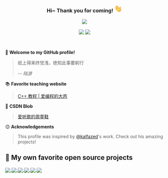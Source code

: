 <h3 align="center">
    Hi~ Thank you for coming!
    <img src="./imgs/hands.webp" width="25px">
</h3>

<!-- Typing SVG - https://github.com/DenverCoder1/readme-typing-svg -->
<!-- Typing SVG Fast Demo - https://readme-typing-svg.herokuapp.com/demo/ -->
<p align="center">
    <img src="https://readme-typing-svg.herokuapp.com?color=e65e2a&width=450&height=45&lines=Always+like+to+explore+new+things">
</p>

<p align="center">
    <img src="https://img.shields.io/badge/gender-%F0%9F%A4%B5 gentleman-critical">
    <img src="https://img.shields.io/static/v1?label=Location&message=Changsha&color=7BB32E&logo=audacity">
</p>

<br/>

🎉 **Welcome to my GitHub profile!**
> 纸上得来终觉浅，绝知此事要躬行
>
> -- <cite><em>陆游</em></cite>

📚 **Favorite teaching website**
> [C++ 教程 | 爱编程的大丙](https://www.subingwen.cn/cplusplus/)

📝 **CSDN Blob**
>[爱听歌的周童鞋](https://blog.csdn.net/qq_40672115?type=blog)

😊 **Acknowledgements**

>This profile was inspired by [@kalfazed](https://github.com/kalfazed)'s work. Check out his amazing projects!

## 📘 My own favorite open source projects

<!-- GitHub Extra Pins - https://github.com/anuraghazra/github-readme-stats -->

<a href="https://github.com/shouxieai/tensorRT_Pro.git">
  <img align="center" src="https://github-readme-stats.vercel.app/api/pin/?username=shouxieai&repo=tensorRT_Pro&show_owner=true&theme=nightowl" />
</a>

<a href="https://github.com/ultralytics/ultralytics.git">
  <img align="center" src="https://github-readme-stats.vercel.app/api/pin/?username=ultralytics&repo=ultralytics&show_owner=true&theme=nightowl" />
</a>

<a href="https://github.com/NVIDIA-AI-IOT/Lidar_AI_Solution.git">
  <img align="center" src="https://github-readme-stats.vercel.app/api/pin/?username=NVIDIA-AI-IOT&repo=Lidar_AI_Solution&show_owner=true&theme=nightowl" />
</a>

<a href="https://github.com/kalfazed/tensorrt_starter.git">
  <img align="center" src="https://github-readme-stats.vercel.app/api/pin/?username=kalfazed&repo=tensorrt_starter&show_owner=true&theme=nightowl" />
</a>

<a href="https://github.com/kalfazed/multi-thread-programming.git">
  <img align="center" src="https://github-readme-stats.vercel.app/api/pin/?username=kalfazed&repo=multi-thread-programming&show_owner=true&theme=nightowl" />
</a>

<a href="https://github.com/Melody-Zhou/tensorRT_Pro-YOLOv8.git">
  <img align="center" src="https://github-readme-stats.vercel.app/api/pin/?username=Melody-Zhou&repo=tensorRT_Pro-YOLOv8&show_owner=true&theme=nightowl" />
</a>